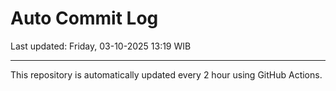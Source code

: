 # Auto Commit Log

Last updated: Friday, 03-10-2025 13:19 WIB

---

This repository is automatically updated every 2 hour using GitHub Actions.
